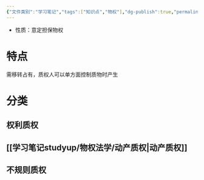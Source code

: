```yaml
---
{"文件类别":"学习笔记","tags":["知识点","物权"],"dg-publish":true,"permalink":"/学习笔记studyup/物权法学/质权/","dgPassFrontmatter":true,"created":"2024-10-23T21:33:54.810+08:00","updated":"2024-11-28T20:50:27.237+08:00"}
---
```


- 性质：意定担保物权
# 特点
需移转占有，质权人可以单方面控制质物时产生
# 分类
## 权利质权
## [[学习笔记studyup/物权法学/动产质权\|动产质权]]
## 不规则质权